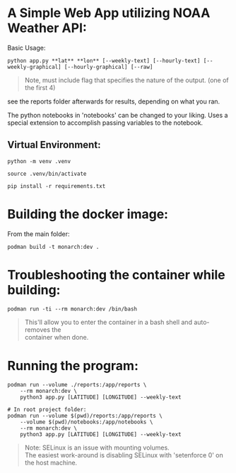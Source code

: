 # A Simple Web App utilizing NOAA Weather API:

Basic Usage:
```
python app.py **lat** **lon** [--weekly-text] [--hourly-text] [--weekly-graphical] [--hourly-graphical] [--raw]
```
> Note, must include flag that specifies the nature of the output.  (one of the first 4)

see the reports folder afterwards for results, depending on what you ran.

The python notebooks in 'notebooks' can be changed to your liking.  Uses a special extension to accomplish passing variables to the notebook.

## Virtual Environment:
```
python -m venv .venv

source .venv/bin/activate

pip install -r requirements.txt
```

# Building the docker image:
From the main folder:
```
podman build -t monarch:dev .
```

# Troubleshooting the container while building:
```
podman run -ti --rm monarch:dev /bin/bash
```
> This'll allow you to enter the container in a bash shell and auto-removes the <br>
> container when done.

# Running the program:

```
podman run --volume ./reports:/app/reports \
    --rm monarch:dev \
    python3 app.py [LATITUDE] [LONGITUDE] --weekly-text
```

```
# In root project folder:
podman run --volume $(pwd)/reports:/app/reports \
    --volume $(pwd)/notebooks:/app/notebooks \
    --rm monarch:dev \
    python3 app.py [LATITUDE] [LONGITUDE] --weekly-text
```
> Note: SELinux is an issue with mounting volumes. <br>
> The easiest work-around is disabling SELinux with 'setenforce 0' on the host machine.
